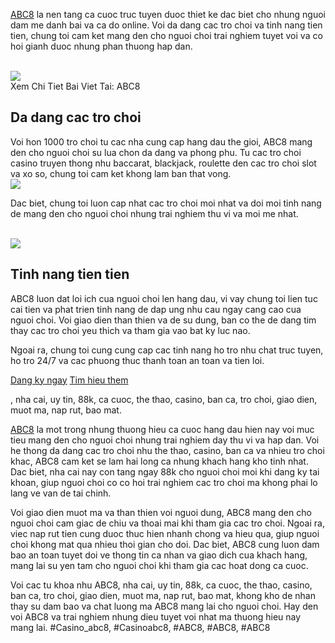 <div class="container">

<p><a href="https://abc81.net/">ABC8</a> la nen tang ca cuoc truc tuyen duoc thiet ke dac biet cho nhung nguoi dam me danh bai va ca do online. Voi da dang cac tro choi va tinh nang tien tien, chung toi cam ket mang den cho nguoi choi trai nghiem tuyet voi va co hoi gianh duoc nhung phan thuong hap dan.</p><br><img src="https://abc81.net/wp-content/uploads/2025/04/tro-choi-no-hu-tai-nha-cai-abc8.jpg"></br>
Xem Chi Tiet Bai Viet Tai: ABC8
<div class="row">
<div class="col-md-6">
<h2>Da dang cac tro choi</h2>
<p>Voi hon 1000 tro choi tu cac nha cung cap hang dau the gioi, ABC8 mang den cho nguoi choi su lua chon da dang va phong phu. Tu cac tro choi casino truyen thong nhu baccarat, blackjack, roulette den cac tro choi slot va xo so, chung toi cam ket khong lam ban that vong.<br><img src="https://abc81.net/wp-content/uploads/2025/04/dang-ky-tai-khoan-abc8-don-gian.jpg"></br>
<p>Dac biet, chung toi luon cap nhat cac tro choi moi nhat va doi moi tinh nang de mang den cho nguoi choi nhung trai nghiem thu vi va moi me nhat.</p><br><img src="https://abc81.net/wp-content/uploads/2025/04/dang-ky-tai-khoan-abc8-don-gian.jpg"></br>
</div>
<div class="col-md-6">
<h2>Tinh nang tien tien</h2>
<p>ABC8 luon dat loi ich cua nguoi choi len hang dau, vi vay chung toi lien tuc cai tien va phat trien tinh nang de dap ung nhu cau ngay cang cao cua nguoi choi. Voi giao dien than thien va de su dung, ban co the de dang tim thay cac tro choi yeu thich va tham gia vao bat ky luc nao.
<p>Ngoai ra, chung toi cung cung cap cac tinh nang ho tro nhu chat truc tuyen, ho tro 24/7 va cac phuong thuc thanh toan an toan va tien loi.</p>
</div>
</div>
<div class="text-center">
<a class="btn btn-primary" href="#">Dang ky ngay</a>
<a class="btn btn-secondary" href="#">Tim hieu them</a>
</div>
</div><script src="https://code.jquery.com/jquery-3.2.1.slim.min.js"></script><script src="https://cdnjs.cloudflare.com/ajax/libs/popper.js/1.12.9/umd/popper.min.js"></script><script src="https://maxcdn.bootstrapcdn.com/bootstrap/4.0.0/js/bootstrap.min.js"></script><p>, nha cai, uy tin, 88k, ca cuoc, the thao, casino, ban ca, tro choi, giao dien, muot ma, nap rut, bao mat.

<a href="https://abc81.net/">ABC8</a> la mot trong nhung thuong hieu ca cuoc hang dau hien nay voi muc tieu mang den cho nguoi choi nhung trai nghiem day thu vi va hap dan. Voi he thong da dang cac tro choi nhu the thao, casino, ban ca va nhieu tro choi khac, ABC8 cam ket se lam hai long ca nhung khach hang kho tinh nhat. Dac biet, nha cai nay con tang ngay 88k cho nguoi choi moi khi dang ky tai khoan, giup nguoi choi co co hoi trai nghiem cac tro choi ma khong phai lo lang ve van de tai chinh.

Voi giao dien muot ma va than thien voi nguoi dung, ABC8 mang den cho nguoi choi cam giac de chiu va thoai mai khi tham gia cac tro choi. Ngoai ra, viec nap rut tien cung duoc thuc hien nhanh chong va hieu qua, giup nguoi choi khong mat qua nhieu thoi gian cho doi. Dac biet, ABC8 cung luon dam bao an toan tuyet doi ve thong tin ca nhan va giao dich cua khach hang, mang lai su yen tam cho nguoi choi khi tham gia cac hoat dong ca cuoc.

Voi cac tu khoa nhu ABC8, nha cai, uy tin, 88k, ca cuoc, the thao, casino, ban ca, tro choi, giao dien, muot ma, nap rut, bao mat, khong kho de nhan thay su dam bao va chat luong ma ABC8 mang lai cho nguoi choi. Hay den voi ABC8 va trai nghiem nhung dieu tuyet voi nhat ma thuong hieu nay mang lai.
#Casino_abc8, #Casinoabc8, #ABC8, #ABC8, #ABC8
